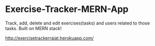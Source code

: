 # Exercise-Tracker-MERN-App

Track, add, delete and edit exercises(tasks) and users related to those tasks. 
Built on MERN stack!

http://exercisetrackerrajat.herokuapp.com/
